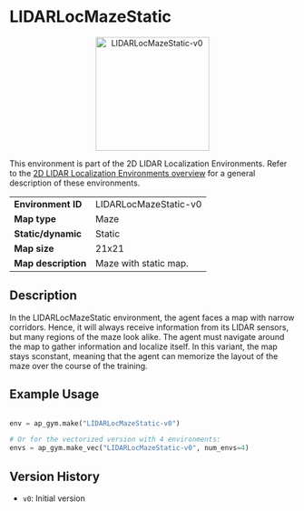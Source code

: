 # LIDARLocMazeStatic

<p align="center"><img src="img/LIDARLocMazeStatic-v0.gif" alt="LIDARLocMazeStatic-v0" width="200px"/></p>

 This environment is part of the 2D LIDAR Localization Environments. Refer to the [2D LIDAR Localization Environments overview](LIDARLocalization2DEnv.md) for a general description of these environments.

|                     |                       |
|---------------------|-----------------------|
| **Environment ID**  | LIDARLocMazeStatic-v0 |
| **Map type**        | Maze                  |
| **Static/dynamic**  | Static                |
| **Map size**        | 21x21                 |
| **Map description** | Maze with static map. |

## Description

In the LIDARLocMazeStatic environment, the agent faces a map with narrow corridors. Hence, it will always receive information from its LIDAR sensors, but many regions of the maze look alike. The agent must navigate around the map to gather information and localize itself. In this variant, the map stays sconstant, meaning that the agent can memorize the layout of the maze over the course of the training.

## Example Usage

```python

env = ap_gym.make("LIDARLocMazeStatic-v0")

# Or for the vectorized version with 4 environments:
envs = ap_gym.make_vec("LIDARLocMazeStatic-v0", num_envs=4)
```

## Version History

- `v0`: Initial version
